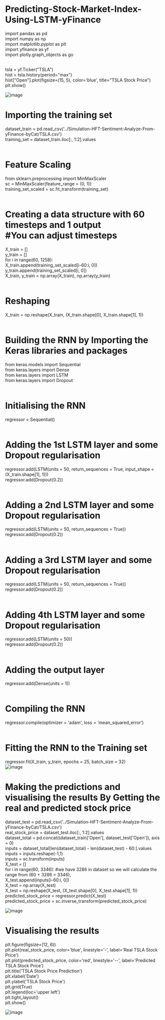 # Predicting-Stock-Market-Index-Using-LSTM-yFinance

import pandas as pd <br>
import numpy as np <br>
import matplotlib.pyplot as plt <br>
import yfinance as yf <br>
import plotly.graph_objects as go <br><br>

tsla = yf.Ticker("TSLA") <br>
hist = tsla.history(period="max") <br>
hist["Open"].plot(figsize=(15, 5), color='blue', title="TSLA Stock Price") <br>
plt.show() <br>

![image](https://github.com/Kanangnut/Predicting-Stock-Market-Index-Using-LSTM-yFinance/assets/130201193/aebe4050-be8f-40e8-94ed-701eabbaa637)
 <br>
# Importing the training set<br>
dataset_train = pd.read_csv('../Simulation-HFT-Sentiment-Analyze-From-yFinance-byCat/TSLA.csv') <br>
training_set = dataset_train.iloc[:, 1:2].values <br><br>

# Feature Scaling <br>
from sklearn.preprocessing import MinMaxScaler<br>
sc = MinMaxScaler(feature_range = (0, 1))<br>
training_set_scaled = sc.fit_transform(training_set)<br><br>

# Creating a data structure with 60 timesteps and 1 output <br> #You can adjust timesteps
X_train = [] <br>
y_train = [] <br>
for i in range(60, 1258): <br>
    X_train.append(training_set_scaled[i-60:i, 0]) <br>
    y_train.append(training_set_scaled[i, 0]) <br>
X_train, y_train = np.array(X_train), np.array(y_train) <br><br>

# Reshaping<br>
X_train = np.reshape(X_train, (X_train.shape[0], X_train.shape[1], 1))<br><br>

# Building the RNN by Importing the Keras libraries and packages <br>
from keras.models import Sequential<br>
from keras.layers import Dense <br>
from keras.layers import LSTM <br>
from keras.layers import Dropout <br><br>

# Initialising the RNN<br>
regressor = Sequential()<br><br>

# Adding the 1st LSTM layer and some Dropout regularisation<br>
regressor.add(LSTM(units = 50, return_sequences = True, input_shape = (X_train.shape[1], 1)))<br>
regressor.add(Dropout(0.2))<br><br>

# Adding a 2nd LSTM layer and some Dropout regularisation<br>
regressor.add(LSTM(units = 50, return_sequences = True))<br>
regressor.add(Dropout(0.2))<br><br>

# Adding a 3rd LSTM layer and some Dropout regularisation<br>
regressor.add(LSTM(units = 50, return_sequences = True))<br>
regressor.add(Dropout(0.2))<br><br>

# Adding 4th LSTM layer and some Dropout regularisation<br>
regressor.add(LSTM(units = 50))<br>
regressor.add(Dropout(0.2))<br><br>

# Adding the output layer<br>
regressor.add(Dense(units = 1))<br><br>

# Compiling the RNN<br>
regressor.compile(optimizer = 'adam', loss = 'mean_squared_error')<br><br>

# Fitting the RNN to the Training set<br>
regressor.fit(X_train, y_train, epochs = 25, batch_size = 32)
<br>
![image](https://github.com/Kanangnut/Predicting-Stock-Market-Index-Using-LSTM-yFinance/assets/130201193/eb42d581-2fa4-4b0b-9311-601b42f075cd)
<br>
# Making the predictions and visualising the results By Getting the real and predicted stock price<br>
dataset_test = pd.read_csv('../Simulation-HFT-Sentiment-Analyze-From-yFinance-byCat/TSLA.csv')<br>
real_stock_price = dataset_test.iloc[:, 1:2].values<br>
dataset_total = pd.concat((dataset_train['Open'], dataset_test['Open']), axis = 0)<br>
inputs = dataset_total[len(dataset_total) - len(dataset_test) - 60:].values<br>
inputs = inputs.reshape(-1,1)<br>
inputs = sc.transform(inputs)<br>
X_test = []<br>
for i in range(60, 3346): #we have 3286 in dataset so we will calculate the range from (60 + 3286 = 3346),<br>
    X_test.append(inputs[i-60:i, 0])<br>
X_test = np.array(X_test)<br>
X_test = np.reshape(X_test, (X_test.shape[0], X_test.shape[1], 1))<br>
predicted_stock_price = regressor.predict(X_test)<br>
predicted_stock_price = sc.inverse_transform(predicted_stock_price)<br>

![image](https://github.com/Kanangnut/Predicting-Stock-Market-Index-Using-LSTM-yFinance/assets/130201193/867b673e-88a5-43ac-a14d-785e2a85ae07)
<br>
# Visualising the results<br>
plt.figure(figsize=(12, 6)) <br>
plt.plot(real_stock_price, color='blue', linestyle='-', label='Real TSLA Stock Price') <br>
plt.plot(predicted_stock_price, color='red', linestyle='--', label='Predicted TSLA Stock Price') <br>
plt.title('TSLA Stock Price Prediction') <br>
plt.xlabel('Date')  <br>
plt.ylabel('TSLA Stock Price') <br>
plt.grid(True)  <br>
plt.legend(loc='upper left') <br>
plt.tight_layout() <br>
plt.show() <br>

![image](https://github.com/Kanangnut/Predicting-Stock-Market-Index-Using-LSTM-yFinance/assets/130201193/1dd05caa-a902-4a0c-9cfe-2e2adac9fcf8)


























